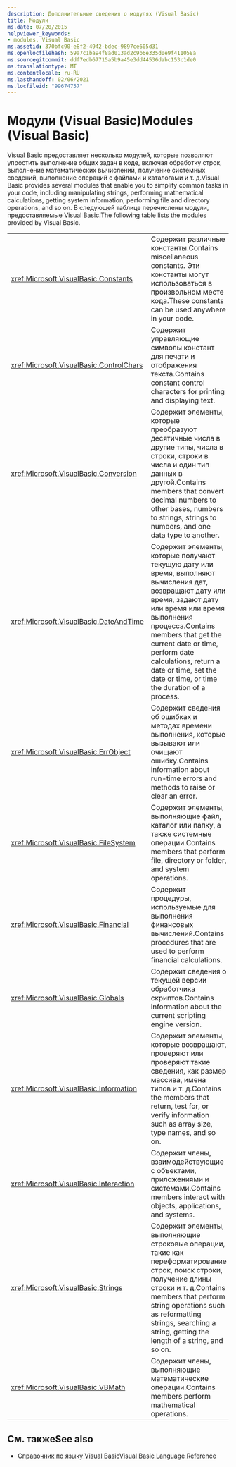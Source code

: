 ```yaml
---
description: Дополнительные сведения о модулях (Visual Basic)
title: Модули
ms.date: 07/20/2015
helpviewer_keywords:
- modules, Visual Basic
ms.assetid: 370bfc90-e8f2-4942-bdec-9897ce605d31
ms.openlocfilehash: 59a7c1ba94f8ad013ad2c9b6e335d0e9f411058a
ms.sourcegitcommit: ddf7edb67715a5b9a45e3dd44536dabc153c1de0
ms.translationtype: MT
ms.contentlocale: ru-RU
ms.lasthandoff: 02/06/2021
ms.locfileid: "99674757"
---
```

# <a name="modules-visual-basic"></a><span data-ttu-id="6bc9a-103">Модули (Visual Basic)</span><span class="sxs-lookup"><span data-stu-id="6bc9a-103">Modules (Visual Basic)</span></span>

<span data-ttu-id="6bc9a-104">Visual Basic предоставляет несколько модулей, которые позволяют упростить выполнение общих задач в коде, включая обработку строк, выполнение математических вычислений, получение системных сведений, выполнение операций с файлами и каталогами и т. д.</span><span class="sxs-lookup"><span data-stu-id="6bc9a-104">Visual Basic provides several modules that enable you to simplify common tasks in your code, including manipulating strings, performing mathematical calculations, getting system information, performing file and directory operations, and so on.</span></span> <span data-ttu-id="6bc9a-105">В следующей таблице перечислены модули, предоставляемые Visual Basic.</span><span class="sxs-lookup"><span data-stu-id="6bc9a-105">The following table lists the modules provided by Visual Basic.</span></span>  
  
|||  
|---|---|  
|<xref:Microsoft.VisualBasic.Constants>|<span data-ttu-id="6bc9a-106">Содержит различные константы.</span><span class="sxs-lookup"><span data-stu-id="6bc9a-106">Contains miscellaneous constants.</span></span> <span data-ttu-id="6bc9a-107">Эти константы могут использоваться в произвольном месте кода.</span><span class="sxs-lookup"><span data-stu-id="6bc9a-107">These constants can be used anywhere in your code.</span></span>|  
|<xref:Microsoft.VisualBasic.ControlChars>|<span data-ttu-id="6bc9a-108">Содержит управляющие символы констант для печати и отображения текста.</span><span class="sxs-lookup"><span data-stu-id="6bc9a-108">Contains constant control characters for printing and displaying text.</span></span>|  
|<xref:Microsoft.VisualBasic.Conversion>|<span data-ttu-id="6bc9a-109">Содержит элементы, которые преобразуют десятичные числа в другие типы, числа в строки, строки в числа и один тип данных в другой.</span><span class="sxs-lookup"><span data-stu-id="6bc9a-109">Contains members that convert decimal numbers to other bases, numbers to strings, strings to numbers, and one data type to another.</span></span>|  
|<xref:Microsoft.VisualBasic.DateAndTime>|<span data-ttu-id="6bc9a-110">Содержит элементы, которые получают текущую дату или время, выполняют вычисления дат, возвращают дату или время, задают дату или время или время выполнения процесса.</span><span class="sxs-lookup"><span data-stu-id="6bc9a-110">Contains members that get the current date or time, perform date calculations, return a date or time, set the date or time, or time the duration of a process.</span></span>|  
|<xref:Microsoft.VisualBasic.ErrObject>|<span data-ttu-id="6bc9a-111">Содержит сведения об ошибках и методах времени выполнения, которые вызывают или очищают ошибку.</span><span class="sxs-lookup"><span data-stu-id="6bc9a-111">Contains information about run-time errors and methods to raise or clear an error.</span></span>|  
|<xref:Microsoft.VisualBasic.FileSystem>|<span data-ttu-id="6bc9a-112">Содержит элементы, выполняющие файл, каталог или папку, а также системные операции.</span><span class="sxs-lookup"><span data-stu-id="6bc9a-112">Contains members that perform file, directory or folder, and system operations.</span></span>|  
|<xref:Microsoft.VisualBasic.Financial>|<span data-ttu-id="6bc9a-113">Содержит процедуры, используемые для выполнения финансовых вычислений.</span><span class="sxs-lookup"><span data-stu-id="6bc9a-113">Contains procedures that are used to perform financial calculations.</span></span>|  
|<xref:Microsoft.VisualBasic.Globals>|<span data-ttu-id="6bc9a-114">Содержит сведения о текущей версии обработчика скриптов.</span><span class="sxs-lookup"><span data-stu-id="6bc9a-114">Contains information about the current scripting engine version.</span></span>|  
|<xref:Microsoft.VisualBasic.Information>|<span data-ttu-id="6bc9a-115">Содержит элементы, которые возвращают, проверяют или проверяют такие сведения, как размер массива, имена типов и т. д.</span><span class="sxs-lookup"><span data-stu-id="6bc9a-115">Contains the members that return, test for, or verify information such as array size, type names, and so on.</span></span>|  
|<xref:Microsoft.VisualBasic.Interaction>|<span data-ttu-id="6bc9a-116">Содержит члены, взаимодействующие с объектами, приложениями и системами.</span><span class="sxs-lookup"><span data-stu-id="6bc9a-116">Contains members interact with objects, applications, and systems.</span></span>|  
|<xref:Microsoft.VisualBasic.Strings>|<span data-ttu-id="6bc9a-117">Содержит элементы, выполняющие строковые операции, такие как переформатирование строк, поиск строки, получение длины строки и т. д.</span><span class="sxs-lookup"><span data-stu-id="6bc9a-117">Contains members that perform string operations such as reformatting strings, searching a string, getting the length of a string, and so on.</span></span>|  
|<xref:Microsoft.VisualBasic.VBMath>|<span data-ttu-id="6bc9a-118">Содержит члены, выполняющие математические операции.</span><span class="sxs-lookup"><span data-stu-id="6bc9a-118">Contains members perform mathematical operations.</span></span>|  
  
## <a name="see-also"></a><span data-ttu-id="6bc9a-119">См. также</span><span class="sxs-lookup"><span data-stu-id="6bc9a-119">See also</span></span>

- [<span data-ttu-id="6bc9a-120">Справочник по языку Visual Basic</span><span class="sxs-lookup"><span data-stu-id="6bc9a-120">Visual Basic Language Reference</span></span>](index.md)
